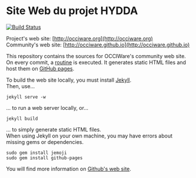 # Site Web du projet HYDDA

[![Build Status](https://travis-ci.org/occiware/occiware.github.io.svg?branch=master)](https://travis-ci.org/occiware/occiware.github.io)


Project's web site: [http://occiware.org](http://occiware.org)  
Community's web site: [http://occiware.github.io](http://occiware.github.io)

This repository contains the sources for OCCIWare's community web site.  
On every commit, a [routine](http://jekyllrb.com/) is executed. It generates static HTML files and host 
them on [GitHub pages](https://pages.github.com/).

To build the web site locally, you must install [Jekyll](http://jekyllrb.com/).    
Then, use...

	jekyll serve -w

... to run a web server locally, or... 

	jekyll build

... to simply generate static HTML files.  
When using Jekyll on your own machine, you may have errors about missing gems or dependencies.

	sudo gem install jemoji
	sudo gem install github-pages

You will find more information on [Github's web site](https://help.github.com/articles/setting-up-your-pages-site-locally-with-jekyll/).	
